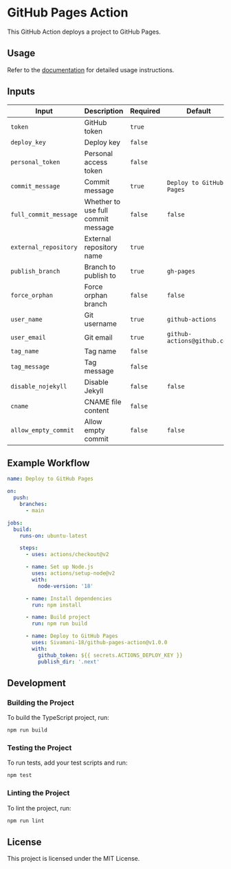 # GitHub Pages Action

This GitHub Action deploys a project to GitHub Pages.

## Usage

Refer to the [documentation](https://github.com/Sivamani-18/github-pages-action#readme) for detailed usage instructions.

## Inputs

| Input              | Description                                | Required | Default             |
|--------------------|--------------------------------------------|----------|---------------------|
| `token`            | GitHub token                               | `true`   |                     |
| `deploy_key`       | Deploy key                                 | `false`  |                     |
| `personal_token`   | Personal access token                      | `false`  |                     |
| `commit_message`   | Commit message                             | `true`   | `Deploy to GitHub Pages` |
| `full_commit_message` | Whether to use full commit message        | `false`  | `false`             |
| `external_repository` | External repository name                 | `true`   |                     |
| `publish_branch`   | Branch to publish to                       | `true`   | `gh-pages`          |
| `force_orphan`     | Force orphan branch                        | `false`  | `false`             |
| `user_name`        | Git username                               | `true`   | `github-actions`    |
| `user_email`       | Git email                                  | `true`   | `github-actions@github.com` |
| `tag_name`         | Tag name                                   | `false`  |                     |
| `tag_message`      | Tag message                                | `false`  |                     |
| `disable_nojekyll` | Disable Jekyll                             | `false`  | `false`             |
| `cname`            | CNAME file content                         | `false`  |                     |
| `allow_empty_commit` | Allow empty commit                        | `false`  | `false`             |

## Example Workflow

```yaml
name: Deploy to GitHub Pages

on:
  push:
    branches:
      - main

jobs:
  build:
    runs-on: ubuntu-latest

    steps:
      - uses: actions/checkout@v2

      - name: Set up Node.js
        uses: actions/setup-node@v2
        with:
          node-version: '18'

      - name: Install dependencies
        run: npm install

      - name: Build project
        run: npm run build

      - name: Deploy to GitHub Pages
        uses: Sivamani-18/github-pages-action@v1.0.0
        with:
          github_token: ${{ secrets.ACTIONS_DEPLOY_KEY }}
          publish_dir: '.next'

```

## Development

### Building the Project

To build the TypeScript project, run:

```sh
npm run build
```

### Testing the Project

To run tests, add your test scripts and run:

```sh
npm test
```

### Linting the Project

To lint the project, run:

```sh
npm run lint
```

## License

This project is licensed under the MIT License.
```


